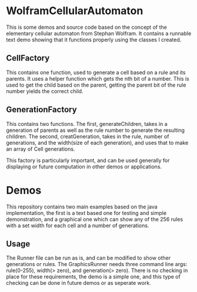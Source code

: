 # WolframCellularAutomaton
This is some demos and source code based on the concept of the elementary cellular automaton from Stephan Wolfram. It contains a runnable text demo showing that it functions properly using the classes I created.

## CellFactory
This contains one function, used to generate a cell based on a rule and its parents. It uses a helper function which gets the nth bit of a number. This is used to get the child based on the parent, getting the parent bit of the rule number yields the correct child.

## GenerationFactory
This contains two functions. The first, generateChildren, takes in a generation of parents as well as the rule number to generate the resulting children. The second, creatGeneration, takes in the rule, number of generations, and the width(size of each generation), and uses that to make an array of Cell generations.

This factory is particularly important, and can be used generally for displaying or future computation in other demos or applications.

# Demos
This repository contains two main examples based on the java implementation, the first is a text based one for testing and simple demonstration, and a graphical one which can show any of the 256 rules with a set width for each cell and a number of generations.

## Usage
The Runner file can be run as is, and can be modified to show other generations or rules.
The GraphicsRunner needs three command line args: rule(0-255), width(> zero), and generation(> zero). There is no checking in place for these requirements, the demo is a simple one, and this type of checking can be done in future demos or as seperate work. 
